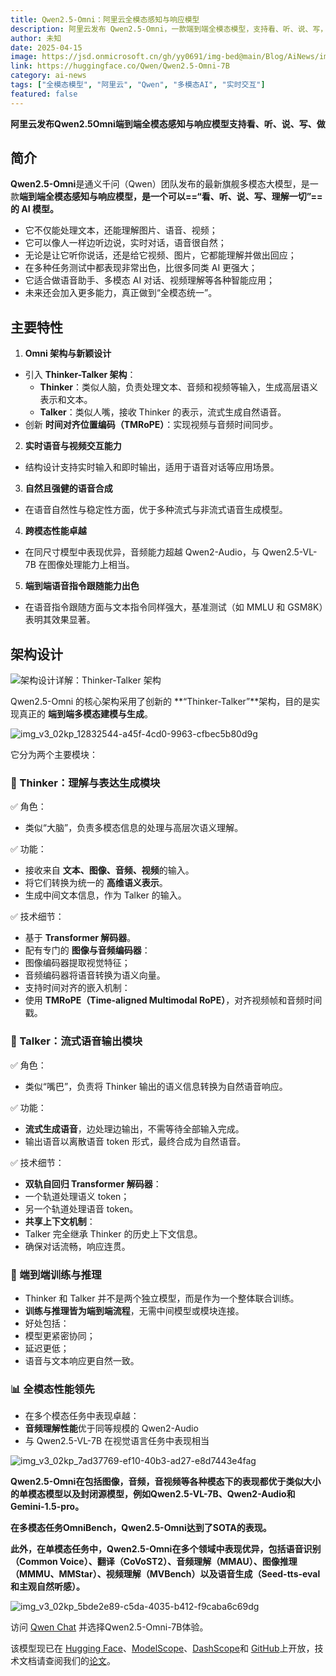 ```yaml
---
title: Qwen2.5-Omni：阿里云全模态感知与响应模型
description: 阿里云发布 Qwen2.5-Omni，一款端到端全模态模型，支持看、听、说、写，具备卓越的跨模态性能与实时交互能力。
author: 未知
date: 2025-04-15
image: https://jsd.onmicrosoft.cn/gh/yy0691/img-bed@main/Blog/AiNews/img_v3_02kp_b2732eb4-0f15-47a2-bd47-197d0496898g.png
link: https://huggingface.co/Qwen/Qwen2.5-Omni-7B
category: ai-news
tags: ["全模态模型", "阿里云", "Qwen", "多模态AI", "实时交互"]
featured: false
---
```


**阿里云发布Qwen2.5Omni端到端全模态感知与响应模型支持看、听、说、写、做**

## 简介

**Qwen2.5-Omni**是通义千问（Qwen）团队发布的最新旗舰多模态大模型，是一款**端到端全模态感知与响应模型，是一个可以==“看、听、说、写、理解一切”==的 AI 模型。**

- 它不仅能处理文本，还能理解图片、语音、视频；
- 它可以像人一样边听边说，实时对话，语音很自然；
- 无论是让它听你说话，还是给它视频、图片，它都能理解并做出回应；
- 在多种任务测试中都表现非常出色，比很多同类 AI 更强大；
- 它适合做语音助手、多模态 AI 对话、视频理解等各种智能应用；
- 未来还会加入更多能力，真正做到“全模态统一”。

## **主要特性**

1. **Omni 架构与新颖设计**
- 引入 **Thinker-Talker 架构**：
    - **Thinker**：类似人脑，负责处理文本、音频和视频等输入，生成高层语义表示和文本。
    - **Talker**：类似人嘴，接收 Thinker 的表示，流式生成自然语音。
- 创新 **时间对齐位置编码（TMRoPE）**：实现视频与音频时间同步。

2. **实时语音与视频交互能力**
- 结构设计支持实时输入和即时输出，适用于语音对话等应用场景。
3. **自然且强健的语音合成**
- 在语音自然性与稳定性方面，优于多种流式与非流式语音生成模型。
4. **跨模态性能卓越**
- 在同尺寸模型中表现优异，音频能力超越 Qwen2-Audio，与 Qwen2.5-VL-7B 在图像处理能力上相当。

5. **端到端语音指令跟随能力出色**
- 在语音指令跟随方面与文本指令同样强大，基准测试（如 MMLU 和 GSM8K）表明其效果显著。

## 架构设计

![架构设计详解：Thinker-Talker 架构](https://jsd.onmicrosoft.cn/gh/yy0691/img-bed@main/Blog/AiNews/img_v3_02kp_b2732eb4-0f15-47a2-bd47-197d0496898g.png)

Qwen2.5-Omni 的核心架构采用了创新的 **“Thinker-Talker”**架构，目的是实现真正的 **端到端多模态建模与生成**。

![img_v3_02kp_12832544-a45f-4cd0-9963-cfbec5b80d9g](https://jsd.onmicrosoft.cn/gh/yy0691/img-bed@main/Blog/AiNews/img_v3_02kp_12832544-a45f-4cd0-9963-cfbec5b80d9g.png)

它分为两个主要模块：

### **🧠 Thinker：理解与表达生成模块**

✅ 角色：

- 类似“大脑”，负责多模态信息的处理与高层次语义理解。

✅ 功能：

- 接收来自 **文本、图像、音频、视频**的输入。
- 将它们转换为统一的 **高维语义表示**。
- 生成中间文本信息，作为 Talker 的输入。

✅ 技术细节：

- 基于 **Transformer 解码器**。
- 配有专门的 **图像与音频编码器**：
- 图像编码器提取视觉特征；
- 音频编码器将语音转换为语义向量。
- 支持时间对齐的嵌入机制：
- 使用 **TMRoPE（Time-aligned Multimodal RoPE）**，对齐视频帧和音频时间戳。

### **👄 Talker：流式语音输出模块**

✅ 角色：

- 类似“嘴巴”，负责将 Thinker 输出的语义信息转换为自然语音响应。

✅ 功能：

- **流式生成语音**，边处理边输出，不需等待全部输入完成。
- 输出语音以离散语音 token 形式，最终合成为自然语音。

✅ 技术细节：

- **双轨自回归 Transformer 解码器**：
- 一个轨道处理语义 token；
- 另一个轨道处理语音 token。
- **共享上下文机制**：
- Talker 完全继承 Thinker 的历史上下文信息。
- 确保对话流畅，响应连贯。

### **🔄 端到端训练与推理**

- Thinker 和 Talker 并不是两个独立模型，而是作为一个整体联合训练。
- **训练与推理皆为端到端流程**，无需中间模型或模块连接。
- 好处包括：
- 模型更紧密协同；
- 延迟更低；
- 语音与文本响应更自然一致。

### **📊 全模态性能领先**

- 在多个模态任务中表现卓越：
- **音频理解性能**优于同等规模的 Qwen2-Audio
- 与 Qwen2.5-VL-7B 在视觉语言任务中表现相当

![img_v3_02kp_7ad37769-ef10-40b3-ad27-e8d7443e4fag](https://jsd.onmicrosoft.cn/gh/yy0691/img-bed@main/Blog/AiNews/img_v3_02kp_7ad37769-ef10-40b3-ad27-e8d7443e4fag.png)

**Qwen2.5-Omni在包括图像，音频，音视频等各种模态下的表现都优于类似大小的单模态模型以及封闭源模型，例如Qwen2.5-VL-7B、Qwen2-Audio和Gemini-1.5-pro。**

**在多模态任务OmniBench，Qwen2.5-Omni达到了SOTA的表现。**

**此外，在单模态任务中，Qwen2.5-Omni在多个领域中表现优异，包括语音识别（Common Voice）、翻译（CoVoST2）、音频理解（MMAU）、图像推理（MMMU、MMStar）、视频理解（MVBench）以及语音生成（Seed-tts-eval和主观自然听感）。**

![img_v3_02kp_5bde2e89-c5da-4035-b412-f9caba6c69dg](https://jsd.onmicrosoft.cn/gh/yy0691/img-bed@main/Blog/AiNews/img_v3_02kp_5bde2e89-c5da-4035-b412-f9caba6c69dg.jpg)

访问 [Qwen Chat](https://chat.qwenlm.ai/) 并选择Qwen2.5-Omni-7B体验。

该模型现已在 [Hugging Face](https://huggingface.co/Qwen/Qwen2.5-Omni-7B)、[ModelScope](https://modelscope.cn/models/Qwen/Qwen2.5-Omni-7B)、[DashScope](https://help.aliyun.com/zh/model-studio/user-guide/qwen-omni)和 [GitHub](https://github.com/QwenLM/Qwen2.5-Omni)上开放，技术文档请查阅我们的[论文](https://github.com/QwenLM/Qwen2.5-Omni/assets/Qwen2.5_Omni.pdf)。